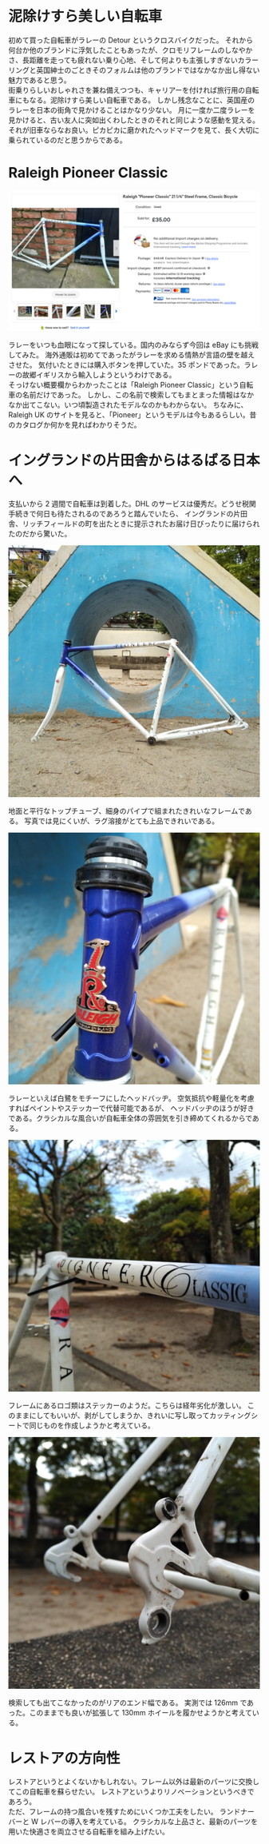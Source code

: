 # 泥除けすら美しい自転車

初めて買った自転車がラレーの Detour というクロスバイクだった。
それから何台か他のブランドに浮気したこともあったが、クロモリフレームのしなやかさ、長距離を走っても疲れない乗り心地、そして何よりも主張しすぎないカラーリングと英国紳士のごときそのフォルムは他のブランドではなかなか出し得ない魅力であると思う。  
街乗りらしいおしゃれさを兼ね備えつつも、キャリアーを付ければ旅行用の自転車にもなる。泥除けすら美しい自転車である。
しかし残念なことに、英国産のラレーを日本の街角で見かけることはかなり少ない。
月に一度か二度ラレーを見かけると、古い友人に突如出くわしたときのそれと同じような感動を覚える。それが旧車ならなお良い。ピカピカに磨かれたヘッドマークを見て、長く大切に乗られているのだと思うからである。

# Raleigh Pioneer Classic

![eBayUKの販売ページ](./ebay.png)

ラレーをいつも血眼になって探している。国内のみならず今回は eBay にも挑戦してみた。
海外通販は初めてであったがラレーを求める情熱が言語の壁を越えさせた。
気付いたときには購入ボタンを押していた。35 ポンドであった。ラレーの故郷イギリスから輸入しようというわけである。  
そっけない概要欄からわかったことは「Raleigh Pioneer Classic」という自転車の名前だけであった。
しかし、この名前で検索してもまとまった情報はなかなか出てこない。いつ頃製造されたモデルなのかもわからない。
ちなみに、Raleigh UK のサイトを見ると、「Pioneer」というモデルは今もあるらしい。昔のカタログか何かを見ればわかりそうだ。

# イングランドの片田舎からはるばる日本へ

支払いから 2 週間で自転車は到着した。DHL のサービスは優秀だ。どうせ税関手続きで何日も待たされるのであろうと踏んでいたら、
イングランドの片田舎、リッチフィールドの町を出たときに提示されたお届け日ぴったりに届けられたのだから驚いた。

![フレーム全体](./raleigh_frame_1.jpg)

地面と平行なトップチューブ、細身のパイプで組まれたきれいなフレームである。
写真では見にくいが、ラグ溶接がとても上品できれいである。

![ラレーの顔・ヘッドマークはきれいだ](./raleigh_frame_2.jpg)

ラレーといえば白鷺をモチーフにしたヘッドバッヂ。
空気抵抗や軽量化を考慮すればペイントやステッカーで代替可能であるが、
ヘッドバッヂのほうが好きである。クラシカルな風合いが自転車全体の雰囲気を引き締めてくれるからである。

![パイオニアクラシックのロゴ](./raleigh_frame_3.jpg)

フレームにあるロゴ類はステッカーのようだ。こちらは経年劣化が激しい。
このままにしてもいいが、剥がしてしまうか、きれいに写し取ってカッティングシートで同じものを作成しようかと考えている。

![リアエンド](./raleigh_frame_4.jpg)

検索しても出てこなかったのがリアのエンド幅である。
実測では 126mm であった。このままでも良いが拡張して 130mm ホイールを履かせようかと考えている。

# レストアの方向性

レストアというとよくないかもしれない。フレーム以外は最新のパーツに交換してこの自転車を蘇らせたい。
レストアというよりリノベーションというべきであろう。  
ただ、フレームの持つ風合いを残すためにいくつか工夫をしたい。
ランドナーバーと W レバーの導入を考えている。
クラシカルな上品さと、最新のパーツを用いた快適さを両立させる自転車を組み上げたい。
